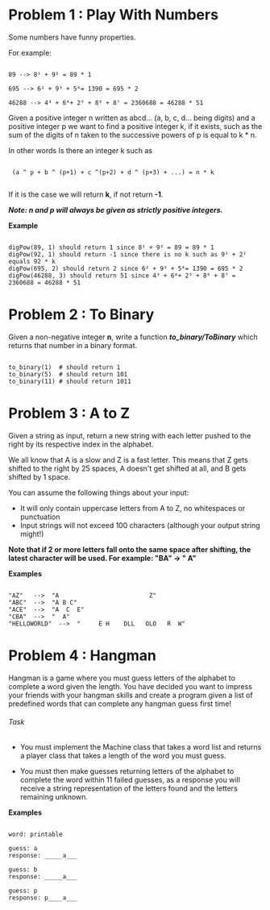 # Problem 1 : Play With Numbers
Some numbers have funny properties.

For example:
```

89 --> 8¹ + 9² = 89 * 1

695 --> 6² + 9³ + 5⁴= 1390 = 695 * 2

46288 --> 4³ + 6⁴+ 2⁵ + 8⁶ + 8⁷ = 2360688 = 46288 * 51

```
Given a positive integer n written as abcd... (a, b, c, d... being digits) and a positive integer p
we want to find a positive integer k, if it exists, such as the sum of the digits of n taken to the successive powers of p is equal to k * n.

In other words 
Is there an integer k such as 
```

 (a ^ p + b ^ (p+1) + c ^(p+2) + d ^ (p+3) + ...) = n * k
 
```
If it is the case we will return **k**, if not return **-1**.

***Note: n and p will always be given as strictly positive integers.***

**Example**
```

digPow(89, 1) should return 1 since 8¹ + 9² = 89 = 89 * 1
digPow(92, 1) should return -1 since there is no k such as 9¹ + 2² equals 92 * k
digPow(695, 2) should return 2 since 6² + 9³ + 5⁴= 1390 = 695 * 2
digPow(46288, 3) should return 51 since 4³ + 6⁴+ 2⁵ + 8⁶ + 8⁷ = 2360688 = 46288 * 51

```

# Problem 2 : To Binary

Given a non-negative integer **n**, write a function ***to_binary/ToBinary*** which returns that number in a binary format.
```

to_binary(1)  # should return 1 
to_binary(5)  # should return 101
to_binary(11) # should return 1011

```

# Problem 3 : A to Z

Given a string as input, return a new string with each letter pushed to the right by its respective index in the alphabet.

We all know that A is a slow and Z is a fast letter. 
This means that Z gets shifted to the right by 25 spaces, A doesn't get shifted at all, and B gets shifted by 1 space.

You can assume the following things about your input:

- It will only contain uppercase letters from A to Z, no whitespaces or punctuation
- Input strings will not exceed 100 characters (although your output string might!)

**Note that if 2 or more letters fall onto the same space after shifting, the latest character will be used. For example: "BA" -> " A"**

**Examples**
```

"AZ"   -->  "A                         Z"
"ABC"  -->  "A B C"
"ACE"  -->  "A  C  E"
"CBA"  -->  "  A"
"HELLOWORLD"  -->  "     E H    DLL   OLO   R  W"

```

# Problem 4 : Hangman 

Hangman is a game where you must guess letters of the alphabet to complete a word given the length. 
You have decided you want to impress your friends with your hangman skills and create a program given a list of predefined words that can complete any hangman guess first time!

###### Task 
- You must implement the Machine class that takes a word list and returns a player class that takes a length of the word you must guess. 

- You must then make guesses returning letters of the alphabet to complete the word within 11 failed guesses, as a response you will receive a string representation of the letters found and the letters remaining unknown. 

**Examples**
```

word: printable

guess: a
response: _____a___

guess: b
response: _____a___

guess: p
response: p____a___

```
